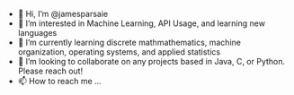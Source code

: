 - 👋 Hi, I’m @jamesparsaie
- 👀 I’m interested in Machine Learning, API Usage, and learning new languages
- 🌱 I’m currently learning discrete mathmathematics, machine organization, operating systems, and applied statistics
- 💞️ I’m looking to collaborate on any projects based in Java, C, or Python. Please reach out!
- 📫 How to reach me ...

<!---
jamesparsaie/jamesparsaie is a ✨ special ✨ repository because its `README.md` (this file) appears on your GitHub profile.
You can click the Preview link to take a look at your changes.
--->
